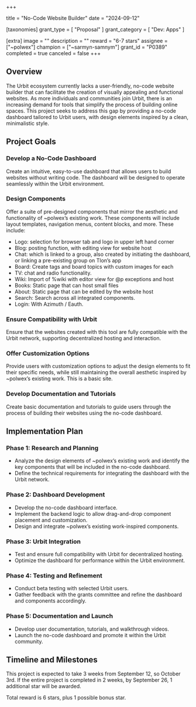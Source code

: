 +++

title = "No-Code Website Builder"
date = "2024-09-12"

[taxonomies]
grant_type = [ "Proposal" ]
grant_category = [ "Dev: Apps" ]

[extra]
image = ""
description = ""
reward = "6-7 stars"
assignee = ["~polwex"]
champion = ["~sarmyn-samnym"]
grant_id = "P0389"
completed = true
canceled = false
+++

## Overview

The Urbit ecosystem currently lacks a user-friendly, no-code website builder that can facilitate the creation of visually appealing and functional websites. As more individuals and communities join Urbit, there is an increasing demand for tools that simplify the process of building online spaces. This project seeks to address this gap by providing a no-code dashboard tailored to Urbit users, with design elements inspired by a clean, minimalistic style.

## Project Goals

### Develop a No-Code Dashboard

Create an intuitive, easy-to-use dashboard that allows users to build websites without writing code. The dashboard will be designed to operate seamlessly within the Urbit environment.

### Design Components

Offer a suite of pre-designed components that mirror the aesthetic and functionality of ~polwex’s existing work. These components will include layout templates, navigation menus, content blocks, and more. These include:

 * Logo: selection for browser tab and logo in upper left hand corner
 * Blog: posting function, with editing view for website host
 * Chat: which is linked to a group, also created by initiating the dashboard, or linking a pre-existing group on Tlon’s app
 * Board: Create tags and board topics with custom images for each
 * TV: chat and radio functionality.
 * Wiki: Import of %wiki with editor view for @p exceptions and host
 * Books: Static page that can host small files
 * About: Static page that can be edited by the website host
 * Search: Search across all integrated components.
 * Login: With Azimuth / Eauth.

### Ensure Compatibility with Urbit

Ensure that the websites created with this tool are fully compatible with the Urbit network, supporting decentralized hosting and interaction.
 
### Offer Customization Options

Provide users with customization options to adjust the design elements to fit their specific needs, while still maintaining the overall aesthetic inspired by ~polwex’s existing work. This is a basic site.

### Develop Documentation and Tutorials

Create basic documentation and tutorials to guide users through the process of building their websites using the no-code dashboard. 

## Implementation Plan

### Phase 1: Research and Planning

* Analyze the design elements of ~polwex’s existing work and identify the key components that will be included in the no-code dashboard.
* Define the technical requirements for integrating the dashboard with the Urbit network.

### Phase 2: Dashboard Development

* Develop the no-code dashboard interface.
* Implement the backend logic to allow drag-and-drop component placement and customization.
* Design and integrate ~polwex’s existing work-inspired components.

### Phase 3: Urbit Integration

* Test and ensure full compatibility with Urbit for decentralized hosting.
* Optimize the dashboard for performance within the Urbit environment.

### Phase 4: Testing and Refinement

* Conduct beta testing with selected Urbit users.
* Gather feedback with the grants committee and refine the dashboard and components accordingly.

### Phase 5: Documentation and Launch

* Develop user documentation, tutorials, and walkthrough videos.
* Launch the no-code dashboard and promote it within the Urbit community.


## Timeline and Milestones

This project is expected to take 3 weeks from September 12, so October 3rd. If the entire project is completed in 2 weeks, by September 26, 1 additional star will be awarded.

Total reward is 6 stars, plus 1 possible bonus star.
